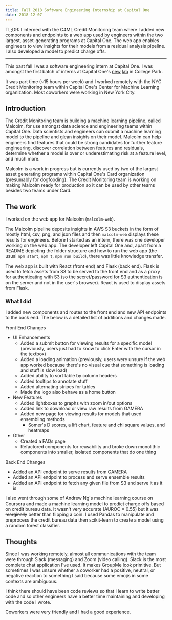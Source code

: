 ```yaml
---
title: Fall 2018 Software Engineering Internship at Capital One
date: 2018-12-07
---
```


TL;DR: I interned with the C4ML Credit Monitoring team where I added new components and endpoints to a web app used by engineers within the two largest, asset-generating programs at Capital One. The web app enables engineers to view insights for their models from a residual analysis pipeline. I also developed a model to predict charge offs.

---

This past fall I was a software engineering intern at Capital One. I was amongst the first batch of interns at Capital One's [new](https://today.umd.edu/articles/capital-one-tech-incubator-opens-diamondback-garage-b93bbf87-a326-44c6-a207-5f4c418b387f) [lab](http://www.dbknews.com/2018/12/10/umd-college-park-discovery-district-wework-capital-one-hotel/) in College Park.

It was part time (~15 hours per week) and I worked remotely with the NYC Credit Monitoring team within Capital One's Center for Machine Learning organization. Most coworkers were working in New York City.

## Introduction

The Credit Monitoring team is building a machine learning pipeline, called Malcolm, for use amongst data science and engineering teams within Capital One. Data scientists and engineers can submit a machine learning model to the pipeline and glean insights on their model. Malcolm can help engineers find features that could be strong candidates for further feature engineering, discover correlation between features and residuals, determine whether a model is over or underestimating risk at a feature level, and much more.

Malcolm is a work in progress but is currently used by two of the largest asset generating programs within Capital One's Card organization (presumably for dogfooding). The Credit Monitoring team is working on making Malcolm ready for production so it can be used by other teams besides two teams under Card.

## The work

I worked on the web app for Malcolm (`malcolm-web`).

The Malcolm pipeline deposits insights in AWS S3 buckets in the form of mostly html, csv, png, and json files and then `malcolm-web` displays these results for engineers. Before I started as an intern, there was one developer working on the web app. The developer left Capital One and, apart from a README depicting the folder structure and how to run the web app (the usual `npm start`, `npm t`, `npm run build`), there was little knowledge transfer.

The web app is built with React (front end) and Flask (back end). Flask is used to fetch assets from S3 to be served to the front end and as a proxy for authenticating with S3 (so the secret/password for S3 authentication is on the server and not in the user's browser). React is used to display assets from Flask.

### What I did

I added new components and routes to the front end and new API endpoints to the back end. The below is a detailed list of additions and changes made.

Front End Changes

- UI Enhancements
  - Added a submit button for viewing results for a specific model (previously, users just had to know to click Enter with the cursor in the textbox)
  - Added a loading animation (previously, users were unsure if the web app worked because there's no visual cue that something is loading and stuff is slow load)
  - Added ability to sort table by column headers
  - Added tooltips to annotate stuff
  - Added alternating stripes for tables
  - Made the logo also behave as a home button
- New Features
  - Added lightboxes to graphs with zoom in/out options
  - Added link to download or view raw results from GAMERA
  - Added new page for viewing results for models that used ensembling methods
    - Somer's D scores, a lift chart, feature and chi square values, and heatmaps
- Other
  - Created a FAQs page
  - Refactored components for reusability and broke down monolithic components into smaller, isolated components that do one thing

Back End Changes

- Added an API endpoint to serve results from GAMERA
- Added an API endpoint to process and serve ensemble results
- Added an API endpoint to fetch any given file from S3 and serve it as it is

I also went through some of Andrew Ng's machine learning course on Coursera and made a machine learning model to predict charge offs based on credit bureau data. It wasn't very accurate (AUROC = 0.55) but it was ~~marginally~~ better than flipping a coin. I used Pandas to manipulate and preprocess the credit bureau data then scikit-learn to create a model using a random forest classifier.

## Thoughts

Since I was working remotely, almost all communications with the team were through Slack (messaging) and Zoom (video calling). Slack is the most complete chat application I've used. It makes GroupMe look primitive. But sometimes I was unsure whether a coworker had a positive, neutral, or negative reaction to something I said because some emojis in some contexts are ambiguous.

I think there should have been code reviews so that I learn to write better code and so other engineers have a better time maintaining and developing with the code I wrote.

Coworkers were very friendly and I had a good experience.
